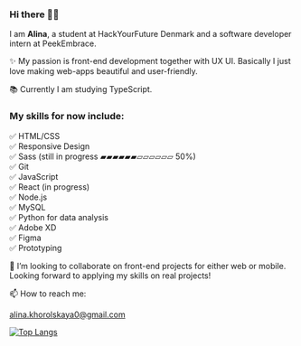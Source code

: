 ### Hi there 👋🏼

I am **Alina**, a student at HackYourFuture Denmark and a software developer intern at PeekEmbrace.

✨ My passion is front-end development together with UX UI. Basically I just love making web-apps beautiful and user-friendly.

📚 Currently I am studying TypeScript.

### My skills for now include:<br>
✅ HTML/CSS <br>
✅ Responsive Design <br>
✅ Sass (still in progress ▰▰▰▰▰▰▱▱▱▱▱▱ 50%) <br>
✅ Git <br>
✅ JavaScript <br>
✅ React (in progress) <br>
✅ Node.js <br>
✅ MySQL <br>
✅ Python for data analysis <br>
✅ Adobe XD <br>
✅ Figma <br>
✅ Prototyping <br>

💞️ I’m looking to collaborate on front-end projects for either web or mobile. Looking forward to applying my skills on real projects!


📫 How to reach me:

alina.khorolskaya0@gmail.com


[![Top Langs](https://github-readme-stats.vercel.app/api/top-langs/?username=alina-kho&layout=compact)](https://github.com/anuraghazra/github-readme-stats)



<!---
alina-kho/alina-kho is a ✨ special ✨ repository because its `README.md` (this file) appears on your GitHub profile.
You can click the Preview link to take a look at your changes.
--->
